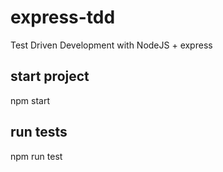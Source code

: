 # express-tdd
Test Driven Development with NodeJS + express

## start project

  npm start
  
## run tests

  npm run test

